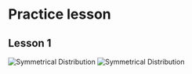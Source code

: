 # Practice lesson
## Lesson 1
![Symmetrical Distribution](https://github.com/leogachimu/Practice/assets/122081776/e7c1e126-4adf-4b11-b39c-8e3cc46335ba)
![Symmetrical Distribution](https://github.com/leogachimu/Practice/assets/122081776/4ca5f87d-a6a4-4d14-95d4-ad9b67ea1a19)

